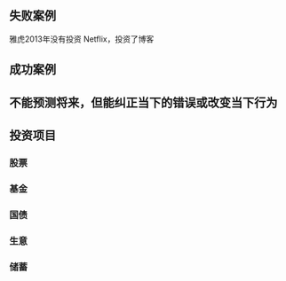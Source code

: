 
## 失败案例

雅虎2013年没有投资 Netflix，投资了博客

## 成功案例

## 不能预测将来，但能纠正当下的错误或改变当下行为

## 投资项目

### 股票

### 基金

### 国债

### 生意

### 储蓄
